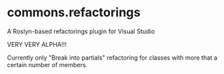 # commons.refactorings
A Roslyn-based refactorings plugin for Visual Studio

VERY VERY ALPHA!!!

Currently only "Break into partials" refactoring for classes with more that a certain number of members.
